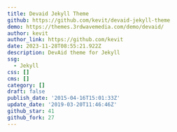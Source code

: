 ```yaml
---
title: Devaid Jekyll Theme
github: https://github.com/kevit/devaid-jekyll-theme
demo: https://themes.3rdwavemedia.com/demo/devaid/
author: kevit
author_link: https://github.com/kevit
date: 2023-11-28T08:55:21.922Z
description: DevAid theme for Jekyll
ssg:
  - Jekyll
css: []
cms: []
category: []
draft: false
publish_date: '2015-04-16T15:01:33Z'
update_date: '2019-03-20T11:46:46Z'
github_star: 41
github_fork: 27
---
```

